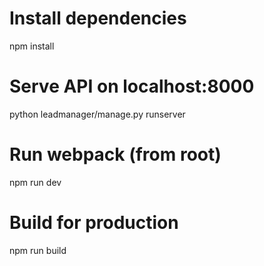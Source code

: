 # Install dependencies
npm install

# Serve API on localhost:8000
python leadmanager/manage.py runserver

# Run webpack (from root)
npm run dev

# Build for production
npm run build